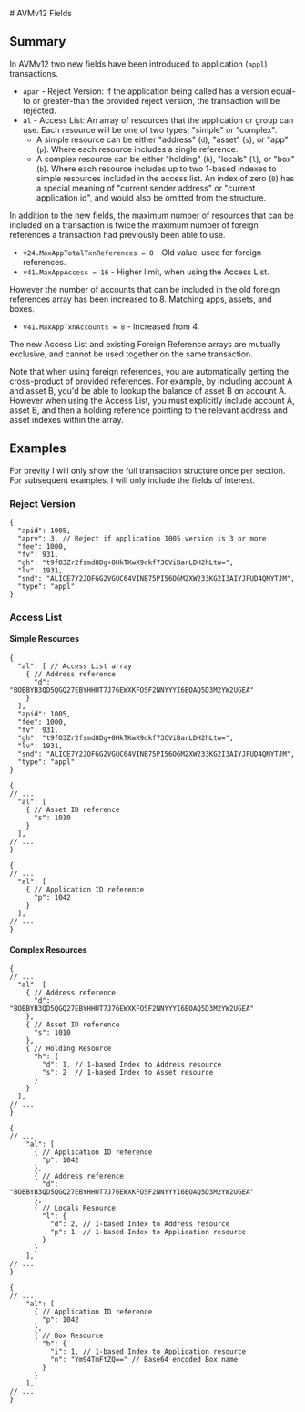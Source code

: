 # AVMv12 Fields

## Summary

In AVMv12 two new fields have been introduced to application (`appl`) transactions.
 * `apar` - Reject Version: If the application being called has a version equal-to or greater-than the provided reject version, the transaction will be rejected.
 * `al` - Access List: An array of resources that the application or group can use. Each resource will be one of two types; "simple" or "complex".
   * A simple resource can be either "address" (`d`), "asset" (`s`), or "app" (`p`). Where each resource includes a single reference.
   * A complex resource can be either "holding" (`h`), "locals" (`l`), or "box" (`b`). Where each resource includes up to two 1-based indexes to simple resources included in the access list. An index of zero (`0`) has a special meaning of "current sender address" or "current application id", and would also be omitted from the structure.

In addition to the new fields, the maximum number of resources that can be included on a transaction is twice the maximum number of foreign references a transaction had previously been able to use.
 * `v24.MaxAppTotalTxnReferences = 8` - Old value, used for foreign references.
 * `v41.MaxAppAccess = 16` - Higher limit, when using the Access List.

However the number of accounts that can be included in the old foreign references array has been increased to 8. Matching apps, assets, and boxes.
 * `v41.MaxAppTxnAccounts = 8` - Increased from 4.

The new Access List and existing Foreign Reference arrays are mutually exclusive, and cannot be used together on the same transaction.

Note that when using foreign references, you are automatically getting the cross-product of provided references. For example, by including account A and asset B, you'd be able to lookup the balance of asset B on account A. However when using the Access List, you must explicitly include account A, asset B, and then a holding reference pointing to the relevant address and asset indexes within the array.

## Examples

For brevity I will only show the full transaction structure once per section. For subsequent examples, I will only include the fields of interest.

### Reject Version

```jsonc
{
  "apid": 1005,
  "aprv": 3, // Reject if application 1005 version is 3 or more
  "fee": 1000,
  "fv": 931,
  "gh": "t9fO3Zr2fsmd8Dg+0HkTKwX9dkf73CViBarLDH2hLtw=",
  "lv": 1931,
  "snd": "ALICE7Y2JOFGG2VGUC64VINB75PI56O6M2XW233KG2I3AIYJFUD4QMYTJM",
  "type": "appl"
}
```

### Access List

#### Simple Resources

```jsonc
{
  "al": [ // Access List array
    { // Address reference
      "d": "BOBBYB3QD5QGQ27EBYHHUT7J76EWXKFOSF2NNYYYI6EOAQ5D3M2YW2UGEA"
    }
  ],
  "apid": 1005,
  "fee": 1000,
  "fv": 931,
  "gh": "t9fO3Zr2fsmd8Dg+0HkTKwX9dkf73CViBarLDH2hLtw=",
  "lv": 1931,
  "snd": "ALICE7Y2JOFGG2VGUC64VINB75PI56O6M2XW233KG2I3AIYJFUD4QMYTJM",
  "type": "appl"
}
```

```jsonc
{
// ...
  "al": [
    { // Asset ID reference
      "s": 1010
    }
  ],
// ...
}
```

```jsonc
{
// ...
  "al": [
    { // Application ID reference
      "p": 1042
    }
  ],
// ...
}
```

#### Complex Resources

```jsonc
{
// ...
  "al": [
    { // Address reference
      "d": "BOBBYB3QD5QGQ27EBYHHUT7J76EWXKFOSF2NNYYYI6EOAQ5D3M2YW2UGEA"
    },
    { // Asset ID reference
      "s": 1010
    },
    { // Holding Resource
      "h": {
        "d": 1, // 1-based Index to Address resource
        "s": 2  // 1-based Index to Asset resource
      }
    }
  ],
// ...
}
```

```jsonc
{
// ...
    "al": [
      { // Application ID reference
        "p": 1042
      },
      { // Address reference
        "d": "BOBBYB3QD5QGQ27EBYHHUT7J76EWXKFOSF2NNYYYI6EOAQ5D3M2YW2UGEA"
      },
      { // Locals Resource
        "l": {
          "d": 2, // 1-based Index to Address resource
          "p": 1  // 1-based Index to Application resource
        }
      }
    ],
// ...
}
```

```jsonc
{
// ...
    "al": [
      { // Application ID reference
        "p": 1042
      },
      { // Box Resource
        "b": {
          "i": 1, // 1-based Index to Application resource
          "n": "Ym94TmFtZQ==" // Base64 encoded Box name
        }
      }
    ],
// ...
}
```
